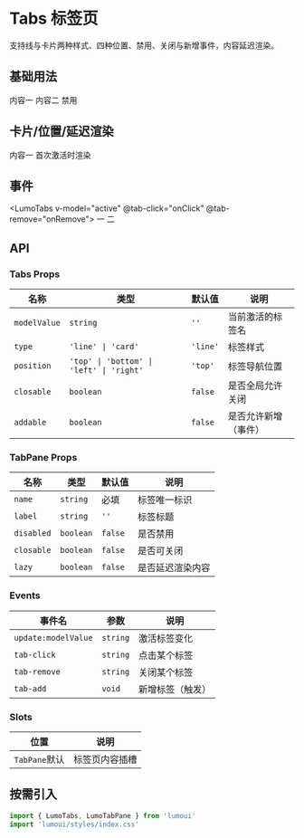 # Tabs 标签页

支持线与卡片两种样式、四种位置、禁用、关闭与新增事件，内容延迟渲染。

## 基础用法
<script setup lang="ts">
import { ref } from 'vue'
const active = ref('tab1')
</script>

<LumoTabs v-model="active" type="line" position="top">
  <LumoTabPane name="tab1" label="标签一">内容一</LumoTabPane>
  <LumoTabPane name="tab2" label="标签二" closable>内容二</LumoTabPane>
  <LumoTabPane name="tab3" label="标签三" disabled>禁用</LumoTabPane>
</LumoTabs>

## 卡片/位置/延迟渲染
<script setup lang="ts">
import { ref } from 'vue'
const active2 = ref('card1')
</script>

<LumoTabs v-model="active2" type="card" position="top">
  <LumoTabPane name="card1" label="卡片一">内容一</LumoTabPane>
  <LumoTabPane name="card2" label="卡片二" lazy>首次激活时渲染</LumoTabPane>
</LumoTabs>

## 事件
<script setup lang="ts">
const onClick = (name:string) => console.log('tab-click', name)
const onRemove = (name:string) => console.log('tab-remove', name)
</script>

<LumoTabs v-model="active" @tab-click="onClick" @tab-remove="onRemove">
  <LumoTabPane name="tab1" label="一">一</LumoTabPane>
  <LumoTabPane name="tab2" label="二" closable>二</LumoTabPane>
</LumoTabs>

## API

### Tabs Props
| 名称        | 类型                                     | 默认值   | 说明               |
| ----------- | ---------------------------------------- | -------- | ------------------ |
| `modelValue`| `string`                                 | `''`     | 当前激活的标签名   |
| `type`      | `'line' \| 'card'`                       | `'line'` | 标签样式           |
| `position`  | `'top' \| 'bottom' \| 'left' \| 'right'` | `'top'`  | 标签导航位置       |
| `closable`  | `boolean`                                | `false`  | 是否全局允许关闭   |
| `addable`   | `boolean`                                | `false`  | 是否允许新增（事件）|

### TabPane Props
| 名称      | 类型       | 默认值 | 说明                 |
| --------- | ---------- | ------ | -------------------- |
| `name`    | `string`   | 必填   | 标签唯一标识         |
| `label`   | `string`   | `''`   | 标签标题             |
| `disabled`| `boolean`  | `false`| 是否禁用             |
| `closable`| `boolean`  | `false`| 是否可关闭           |
| `lazy`    | `boolean`  | `false`| 是否延迟渲染内容     |

### Events
| 事件名              | 参数     | 说明           |
| ------------------- | -------- | -------------- |
| `update:modelValue` | `string` | 激活标签变化   |
| `tab-click`         | `string` | 点击某个标签   |
| `tab-remove`        | `string` | 关闭某个标签   |
| `tab-add`           | `void`   | 新增标签（触发）|

### Slots
| 位置         | 说明            |
| ------------ | --------------- |
| `TabPane`默认| 标签页内容插槽  |

## 按需引入
```ts
import { LumoTabs, LumoTabPane } from 'lumoui'
import 'lumoui/styles/index.css'
```